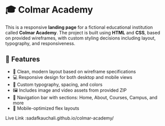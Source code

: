 # 🎓 Colmar Academy

This is a responsive **landing page** for a fictional educational institution called **Colmar Academy**. The project is built using **HTML** and **CSS**, based on provided wireframes, with custom styling decisions including layout, typography, and responsiveness.

## 🚀 Features

- 📐 Clean, modern layout based on wireframe specifications
- 💻 Responsive design for both desktop and mobile views
- 🎨 Custom typography, spacing, and colors
- 🖼️ Includes image and video assets from provided ZIP
- 🧭 Navigation bar with sections: Home, About, Courses, Campus, and more
- 📱 Mobile-optimized flex layouts

Live Link :sadafkauchali.github.io/colmar-academy/


